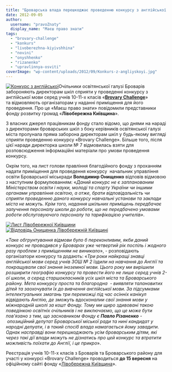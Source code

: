 ```yaml
---
title: "Броварська влада перешкоджає проведенню конкурсу з англійської мови серед школярів"
date: 2012-09-05
author: 
  username: "pravoZnaty"
  display_name: "Маєш право знати"
tags: 
  - "brovary-challenge"
  - "konkurs"
  - "livoberezhna-kiyivshhina"
  - "novini"
  - "onyshhenko"
  - "rizanenko"
  - "upravlinnya-osviti"
coverImage: "wp-content/uploads/2012/09/Konkurs-z-angliyskoyi.jpg"
---
```


[![](https://mpz.brovary.org/wp-content/uploads/2012/09/Konkurs-z-angliyskoyi.jpg "Конкурс з англійської")](https://mpz.brovary.org/wp-content/uploads/2012/09/Konkurs-z-angliyskoyi.jpg)Очільники освітянської галузі Броварів забороняють директорам шкіл сприяти у проведенні конкурсу з англійської мови серед учнів 10-11-х класів «**[Brovary Challenge](http://www.livoberezhna.org/2-uncategorised/1491-kraschi-poyidutt-do-angliyi)**» та відмовляють організаторам у наданні приміщення для його проведення. Про це «Маєш право знати» повідомили представники фонду розвитку громад «**Лівобережна Київщина**».

З власних джерел працівникам фонду стало відомо, що днями на нараді з директорами броварських шкіл з боку керівників освітянської галузі міста пролунала пряма заборона директорам шкіл у будь-якому вигляді сприяти проведенню конкурсу «Brovary Challenge». Більше того, після цієї наради директорка школи № 7 відмовилась взяти для розповсюдження інформаційні матеріали про умови проведення конкурсу.

Окрім того, на лист голови правління благодійного фонду з проханням надати приміщення для проведення конкурсу  начальник управління освіти Броварської міськради **Володимир Онищенко** відповів відмовою з наступним формулюванням: «_Даний конкурс не є запланованим Міністерством освіти і науки, молоді та спорту України чи іншими органами управління освітою, а отже, брати відповідальність чи сприяти проведенню даного конкурсу навчальні установи та заклади міста не можуть. Крім того, надання шкільних приміщень передбачає залучення персоналу школи до роботи, що не передбачено умовами роботи обслуговуючого персоналу та тарифікацією учителів»_.

[![](https://mpz.brovary.org/wp-content/uploads/2012/09/List-Livoberezhnoyi-Kiyivshhini.jpg "Лист Лівобережної Київщини")](https://mpz.brovary.org/wp-content/uploads/2012/09/List-Livoberezhnoyi-Kiyivshhini.jpg)[![](https://mpz.brovary.org/wp-content/uploads/2012/09/Vidpovid-Onishhenka-Livoberezhniy-Kiyivshhini.jpg "Відповідь Онищенка Лівобережній Київщині")](https://mpz.brovary.org/wp-content/uploads/2012/09/Vidpovid-Onishhenka-Livoberezhniy-Kiyivshhini.jpg)

«_Таке обгрунтування відмови було б переконливим, якби даний конкурс не проводився у Броварах уже четвертий рік поспіль і жодного разу проблем з приміщенням не виникало_», - розповідають організатори конкурсу та додають: «_Три роки найкращі знавці англійської мови серед учнів ЗОШ № 2 їздили на навчання до Англії та покращували свої знання іноземної мови. Цього року ми вирішили розширити географію конкурсу та провести його не лише серед учнів 2-ої школи, а серед старшокласників усіх шкіл міста та Броварського району. Мета конкурсу проста та благородна  - виявляти талановитих дітей та заохочувати їх до вивчення англійської мови. За підсумками інтелектуальних змагань три переможці під час осінніх канікул відвідають Англію, де зможуть вдосконалии свої знання мови у міжнародній школі за кошт Фонду. Тому ми щиро здивовані такою поведінкою освітніх очільників і не виключаємо, що це може бути пов'язано з тим, що засновником Фонду є **Павло Різаненко** - опозиційний депутат Броварської міської ради та нині кандидат у народні депуати, і в такий спосіб влада намагається йому завадити. Однак насправді вони перешкоджають усім броварським дітям, які через такі дії влади можуть не дізнатись про цей конкурс та втратити можливість поїхати до Англії, і це прикро_».

Реєстрація учнів 10-11-х класів з Броварів та Броварського району для участі у конкурсі «Brovary Challenge» проводиться **до 15 вересня** на офіційному сайті фонду «[Лівобережна Київщина](http://www.livoberezhna.org/)».
